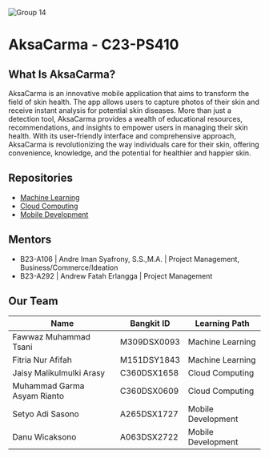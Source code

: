 ![Group 14](https://github.com/AksaCerma/AksaCarma/assets/58899551/a51f83f1-e0d7-40a6-b36c-06e9eeed4cbc)

# AksaCarma - C23-PS410

## What Is AksaCarma?

AksaCarma is an innovative mobile application that aims to transform the field of skin health. The app allows users to capture photos of their skin and receive instant analysis for potential skin diseases. More than just a detection tool, AksaCarma provides a wealth of educational resources, recommendations, and insights to empower users in managing their skin health. With its user-friendly interface and comprehensive approach, AksaCarma is revolutionizing the way individuals care for their skin, offering convenience, knowledge, and the potential for healthier and happier skin.

## Repositories
- [Machine Learning](https://github.com/AksaCerma/akscarma-ml)
- [Cloud Computing](https://github.com/AksaCerma/aksacarma-cc)
- [Mobile Development](https://github.com/AksaCerma/AksaCarma)

## Mentors
- B23-A106 | Andre Iman Syafrony, S.S.,M.A. | Project Management, Business/Commerce/Ideation
- B23-A292 | Andrew Fatah Erlangga | Project Management

## Our Team

| Name                        | Bangkit ID  | Learning Path      |
| --------------------------- | ----------- | ------------------ |
| Fawwaz Muhammad Tsani       | M309DSX0093 | Machine Learning   |
| Fitria Nur Afifah           | M151DSY1843 | Machine Learning   |
| Jaisy Malikulmulki Arasy    | C360DSX1658 | Cloud Computing    |
| Muhammad Garma Asyam Rianto | C360DSX0609 | Cloud Computing    |
| Setyo Adi Sasono            | A265DSX1727 | Mobile Development |
| Danu Wicaksono              | A063DSX2722 | Mobile Development |


